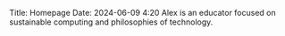 Title: Homepage
Date: 2024-06-09 4:20
Alex is an educator focused on sustainable computing and philosophies of technology.

